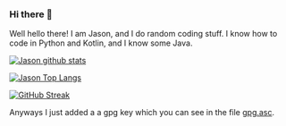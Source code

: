 ### Hi there 👋

Well hello there! I am Jason, and I do random coding stuff. I know how to code in Python and Kotlin, and I know some Java.

[![Jason github stats](https://github-readme-stats.vercel.app/api?username=jso8910&count_private=true)](https://github.com/anuraghazra/github-readme-stats)

[![Jason Top Langs](https://github-readme-stats.vercel.app/api/top-langs/?username=jso8910)](https://github.com/anuraghazra/github-readme-stats)

[![GitHub Streak](https://github-readme-streak-stats.herokuapp.com?user=jso8910&theme=dark)](https://git.io/streak-stats)


Anyways I just added a a gpg key which you can see in the file [gpg.asc](https://github.com/jso8910/jso8910/blob/master/gpg.asc).
<!--
**jso8910/jso8910** is a ✨ _special_ ✨ repository because its `README.md` (this file) appears on your GitHub profile.

Here are some ideas to get you started:

- 🔭 I’m currently working on ...
- 🌱 I’m currently learning ...
- 👯 I’m looking to collaborate on ...
- 🤔 I’m looking for help with ...
- 💬 Ask me about ...
- 📫 How to reach me: ...
- 😄 Pronouns: ...
- ⚡ Fun fact: ...
-->
